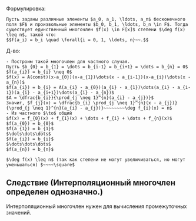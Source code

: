 Формулировка:
```spoiler-markdown
Пусть заданы различные элементы $a_0, a_1, \ldots, a_n$ бесконечного поля $F$ и произвольные элементы $b_0, b_1, \ldots, b_n \in F$. Тогда существует единственный многочлен $f(x) \in F[x]$ степени $\deg f(x) \leq n$, такой что:  
$$f(a_i) = b_i \quad \forall{i = 0, 1, \ldots, n}~~.$$
```
Д-во:
```spoiler-markdown
- Построим такой многочлен для частного случая.
Пусть $b_{0} = b_{1} = \dots = b_{i-1} = b_{i+1} = \dots = b_{n} = 0$
$f(a_{i}) = b_{i} \neq 0$
$f(x) = A(const)(x-a_{0})(x-a_{1})\dots(x - a_{i-1})(x-a_{i})\dots(x - a_{n})$
$f(a_{i}) = b_{i} = A(a_{i} - a_{0})(a_{i} - a_{1})\dots(a_{i} - a_{i-1})(a_{i} - a_{i+1})\dots(a_{i} - a_{n})$
$A = \dfrac{b_{i}}{\prod_{j \neq 1}^{n}(a_{i} - a_{j})}$
Значит, $f_{j}(x) = \dfrac{b_{i} \prod_{j \neq 1}^{n}(x - a_{j})}{\prod_{j \neq 1}^{n}(a_{i} - a_{j})}~~~~~~~~\deg f_{i}(x) = n$
- Из частного $\to$ общий
$f(x) = f_{0}(x) + f_{1}(x) + \dots + f_{i} + \dots + f_{n}(x)$
$f(a_{0}) = b_{0}$
$f(a_{1}) = b_{1}$
$\dots\dots\dots$
$f(a_{i}) = b_{i}$
$\dots\dots\dots$
$f(a_{n}) = b_{n}$

$\deg f(x) \leq n$ (так как степени не могут увеличиваться, но могут уменьшаться) $~~~~\square$
```

## Следствие (**Интерполяционный многочлен определен однозначно.**)
Интерполяционный многочлен нужен для вычисления промежуточных значений.

